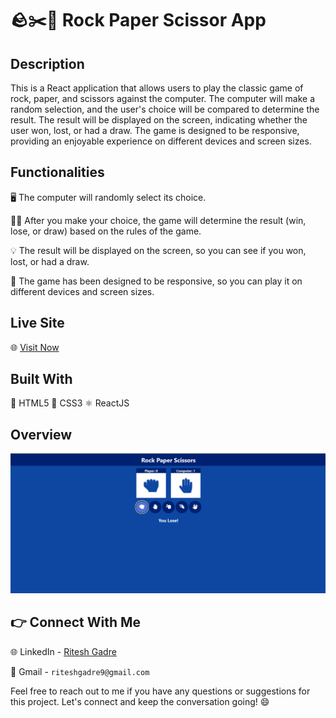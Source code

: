 # 🪨✂️📃 Rock Paper Scissor App

## Description

This is a React application that allows users to play the classic game of rock, paper, and scissors against the computer. The computer will make a random selection, and the user's choice will be compared to determine the result. The result will be displayed on the screen, indicating whether the user won, lost, or had a draw. The game is designed to be responsive, providing an enjoyable experience on different devices and screen sizes.

## Functionalities

🖥️ The computer will randomly select its choice.

🤜🤛 After you make your choice, the game will determine the result (win, lose, or draw) based on the rules of the game.

💡 The result will be displayed on the screen, so you can see if you won, lost, or had a draw.

📱 The game has been designed to be responsive, so you can play it on different devices and screen sizes.

## Live Site

🌐 [Visit Now](https://rock-scissor-paper-project.netlify.app/)

## Built With

🔧 HTML5
🎨 CSS3
⚛️ ReactJS

## Overview

![App Overview](./overview/Screenshot%202023-06-29%20143419.png)

## 👉 Connect With Me

🌐 LinkedIn - [Ritesh Gadre](https://www.linkedin.com/in/ritesh-gadre-80a0a9188/)

📧 Gmail - `riteshgadre9@gmail.com`

Feel free to reach out to me if you have any questions or suggestions for this project. Let's connect and keep the conversation going! 😄
